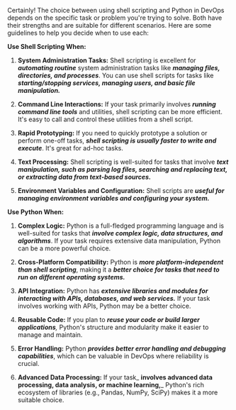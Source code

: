 Certainly! The choice between using shell scripting and Python in DevOps depends on the specific task or problem you're trying to solve. Both have their strengths and are suitable for different scenarios. Here are some guidelines to help you decide when to use each:

**Use Shell Scripting When:**

1. **System Administration Tasks:** Shell scripting is excellent for _**automating routine**_ system administration tasks like _**managing files, directories, and processes**_. You can use shell scripts for tasks like _**starting/stopping services, managing users, and basic file manipulation.**_

2. **Command Line Interactions:** If your task primarily involves _**running command line tools**_ and utilities, shell scripting can be more efficient. It's easy to call and control these utilities from a shell script.

3. **Rapid Prototyping:** If you need to quickly prototype a solution or perform one-off tasks, _**shell scripting is usually faster to write and execute**_. It's great for ad-hoc tasks.

4. **Text Processing:** Shell scripting is well-suited for tasks that involve _**text manipulation, such as parsing log files, searching and replacing text, or extracting data from text-based sources.**_

5. **Environment Variables and Configuration:** Shell scripts are _**useful for managing environment variables and configuring your system.**_

**Use Python When:**

1. **Complex Logic:** Python is a full-fledged programming language and is well-suited for tasks that _**involve complex logic, data structures, and algorithms**_. If your task requires extensive data manipulation, Python can be a more powerful choice.

2. **Cross-Platform Compatibility:** Python is _**more platform-independent than shell scripting**_, making it a _**better choice for tasks that need to run on different operating systems.**_

3. **API Integration:** Python has _**extensive libraries and modules for interacting with APIs, databases, and web services.**_ If your task involves working with APIs, Python may be a better choice.

4. **Reusable Code:** If you plan to _**reuse your code or build larger applications**,_ Python's structure and modularity make it easier to manage and maintain.

5. **Error Handling:** Python _**provides better error handling and debugging capabilities**_, which can be valuable in DevOps where reliability is crucial.

6. **Advanced Data Processing:** If your task_ **involves advanced data processing, data analysis, or machine learning,**_ Python's rich ecosystem of libraries (e.g., Pandas, NumPy, SciPy) makes it a more suitable choice.
